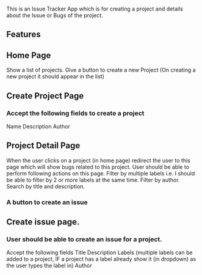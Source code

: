 
This is an Issue Tracker App which is for creating a project and details about the Issue or Bugs of the project.

## Features

## Home Page
Show a list of projects.
Give a button to create a new Project (On creating a new project it should appear in the list)

## Create Project Page
### Accept the following fields to create a project
Name
Description
Author

## Project Detail Page
When the user clicks on a project (in home page) redirect the user to this page which will show bugs related to this project.
User should be able to perform following actions on this page.
Filter by multiple labels i.e. I should be able to filter by 2 or more labels at the same time.
Filter by author.
Search by title and description.

### A button to create an issue
## Create issue page.
### User should be able to create an issue for a project.
Accept the following fields
Title
Description
Labels (multiple labels can be added to a project, IF a project has a label already show it (in dropdown) as the user types the label in)
Author

